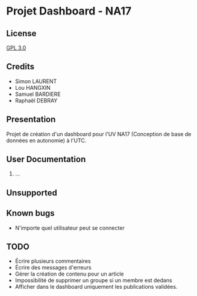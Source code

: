 # Projet Dashboard - NA17 

## License
[GPL 3.0](http://www.gnu.org/licenses/gpl-3.0.txt)
## Credits
- Simon LAURENT
- Lou HANGXIN
- Samuel BARDIERE
- Raphaël DEBRAY

## Presentation
Projet de création d'un dashboard pour l'UV NA17 (Conception de base de données en autonomie) à l'UTC.


## User Documentation
1. ...

## Unsupported


## Known bugs
- N'importe quel utilisateur peut se connecter


## TODO
- Écrire plusieurs commentaires
- Écrire des messages d'erreurs
- Gérer la création de contenu pour un article
- Impossibilité de supprimer un groupe si un membre est dedans
- Afficher dans le dashboard uniquement les publications validées.


